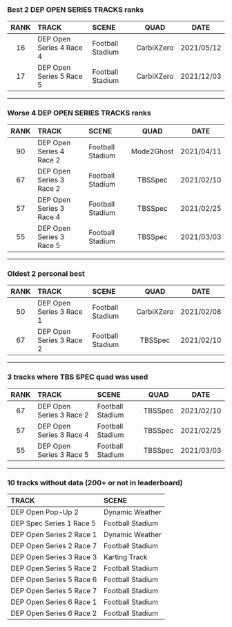 ### Best 2 DEP OPEN SERIES TRACKS ranks
|RANK|TRACK|SCENE|QUAD|DATE|
|:---:|:---|:---|:---:|:---:|
|16|DEP Open Series 4 Race 4|Football Stadium|CarbiXZero|2021/05/12|
|17|DEP Open Series 5 Race 5|Football Stadium|CarbiXZero|2021/12/03|
---
### Worse 4 DEP OPEN SERIES TRACKS ranks
|RANK|TRACK|SCENE|QUAD|DATE|
|:---:|:---|:---|:---:|:---:|
|90|DEP Open Series 4 Race 2|Football Stadium|Mode2Ghost|2021/04/11|
|67|DEP Open Series 3 Race 2|Football Stadium|TBSSpec|2021/02/10|
|57|DEP Open Series 3 Race 4|Football Stadium|TBSSpec|2021/02/25|
|55|DEP Open Series 3 Race 5|Football Stadium|TBSSpec|2021/03/03|
---
### Oldest 2 personal best
|RANK|TRACK|SCENE|QUAD|DATE|
|:---:|:---|:---|:---:|:---:|
|50|DEP Open Series 3 Race 1|Football Stadium|CarbiXZero|2021/02/08|
|67|DEP Open Series 3 Race 2|Football Stadium|TBSSpec|2021/02/10|
---
### 3 tracks where TBS SPEC quad was used
|RANK|TRACK|SCENE|QUAD|DATE|
|:---:|:---|:---|:---:|:---:|
|67|DEP Open Series 3 Race 2|Football Stadium|TBSSpec|2021/02/10|
|57|DEP Open Series 3 Race 4|Football Stadium|TBSSpec|2021/02/25|
|55|DEP Open Series 3 Race 5|Football Stadium|TBSSpec|2021/03/03|
---
### 10 tracks without data (200+ or not in leaderboard)
|TRACK|SCENE|
|:---|:---|
|DEP Open Pop-Up 2|Dynamic Weather|
|DEP Spec Series 1 Race 5|Football Stadium|
|DEP Open Series 2 Race 1|Dynamic Weather|
|DEP Open Series 2 Race 7|Football Stadium|
|DEP Open Series 3 Race 3|Karting Track|
|DEP Open Series 5 Race 2|Football Stadium|
|DEP Open Series 5 Race 6|Football Stadium|
|DEP Open Series 5 Race 7|Football Stadium|
|DEP Open Series 6 Race 1|Football Stadium|
|DEP Open Series 6 Race 2|Football Stadium|
